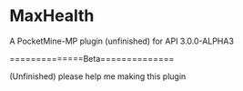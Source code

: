 # MaxHealth

A PocketMine-MP plugin (unfinished) for API 3.0.0-ALPHA3

==============Beta==============

(Unfinished) please help me making this plugin
